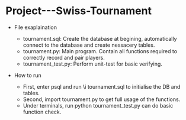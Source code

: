 # Project---Swiss-Tournament

* File exaplaination
  * tournament.sql:
    Create the database at begining, automatically connect to the database and create nessacery tables. 
  * tournament.py:
    Main program. Contain all functions required to correctly record and pair players.
  * tournament_test.py:
    Perform unit-test for basic verifying.

* How to run
  * First, enter psql and run \i tournament.sql to initialise the DB and tables.
  * Second, import tournament.py to get full usage of the functions.
  * Under terminals, run python tournament_test.py can do basic function check.
